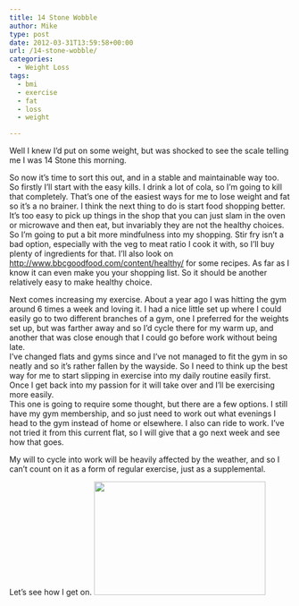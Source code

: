 ```yaml
---
title: 14 Stone Wobble
author: Mike
type: post
date: 2012-03-31T13:59:58+00:00
url: /14-stone-wobble/
categories:
  - Weight Loss
tags:
  - bmi
  - exercise
  - fat
  - loss
  - weight

---
```

Well I knew I&#8217;d put on some weight, but was shocked to see the scale telling me I was 14 Stone this morning.

So now it&#8217;s time to sort this out, and in a stable and maintainable way too. So firstly I&#8217;ll start with the easy kills. I drink a lot of cola, so I&#8217;m going to kill that completely. That&#8217;s one of the easiest ways for me to lose weight and fat so it&#8217;s a no brainer. I think the next thing to do is start food shopping better. It&#8217;s too easy to pick up things in the shop that you can just slam in the oven or microwave and then eat, but invariably they are not the healthy choices.  
So I&#8217;m going to put a bit more mindfulness into my shopping. Stir fry isn&#8217;t a bad option, especially with the veg to meat ratio I cook it with, so I&#8217;ll buy plenty of ingredients for that. I&#8217;ll also look on <a title="BBC Good Food Guide" href="http://www.bbcgoodfood.com/content/healthy/" target="_blank" rel="noopener">http://www.bbcgoodfood.com/content/healthy/</a> for some recipes. As far as I know it can even make you your shopping list. So it should be another relatively easy to make healthy choice.

Next comes increasing my exercise. About a year ago I was hitting the gym around 6 times a week and loving it. I had a nice little set up where I could easily go to two different branches of a gym, one I preferred for the weights set up, but was farther away and so I&#8217;d cycle there for my warm up, and another that was close enough that I could go before work without being late.  
I&#8217;ve changed flats and gyms since and I&#8217;ve not managed to fit the gym in so neatly and so it&#8217;s rather fallen by the wayside. So I need to think up the best way for me to start slipping in exercise into my daily routine easily first. Once I get back into my passion for it will take over and I&#8217;ll be exercising more easily.  
This one is going to require some thought, but there are a few options. I still have my gym membership, and so just need to work out what evenings I head to the gym instead of home or elsewhere. I also can ride to work. I&#8217;ve not tried it from this current flat, so I will give that a go next week and see how that goes.

My will to cycle into work will be heavily affected by the weather, and so I can&#8217;t count on it as a form of regular exercise, just as a supplemental.

Let&#8217;s see how I get on. <img loading="lazy" class="alignleft" title="Man Boobs" src="http://www.topnews.in/health/files/fat-heart.jpg" alt="" width="307" height="203" />